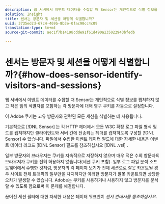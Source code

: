 ```yaml
---
description: 웹 서버에서 이벤트 데이터를 수집할 때 Sensor는 개인적으로 식별 정보를 캡처하지 않고 작은 임의 식별자를 포함하는 각 방문자에 대해 영구 쿠키를 자동으로 설정합니다.
solution: Insight
title: 센서는 방문자 및 세션을 어떻게 식별합니까?
uuid: 3735ed2d-67c4-469b-8b3e-0fac90cc4c09
translation-type: tm+mt
source-git-commit: aec1f7b14198cdde91f61d490a235022943bfedb

---
```



# 센서는 방문자 및 세션을 어떻게 식별합니까?{#how-does-sensor-identify-visitors-and-sessions}

웹 서버에서 이벤트 데이터를 수집할 때 Sensor는 개인적으로 식별 정보를 캡처하지 않고 작은 임의 식별자를 포함하는 각 방문자에 대해 영구 쿠키를 자동으로 설정합니다.

이 Adobe 쿠키는 고유 방문자와 관련된 모든 세션을 식별하는 데 사용됩니다.

기본적으로 [!DNL Sensor] 는 각 HTTP 헤더에서 모든 W3C 확장 로그 파일 형식 필드를 캡처하지만 클라이언트와 서버 간에 전송되는 헤더를 캡처하도록 구성할 [!DNL Sensor] 수 있습니다. 파일에서 수집한 이벤트 데이터 필드에 대한 자세한 내용은 이벤트 데이터 레코드 [!DNL Sensor] 필드를 참조하십시오 [!DNL .vsl] [](../../home/c-snsr-ovrvw/c-evnt-data-rcd-flds/c-evnt-data-rcd-flds.md#concept-ed2a8797cb5b4995b55ffd50a9f12a44).

일부 방문자의 브라우저는 쿠키를 지속적으로 저장하지 않으며 매우 적은 수의 방문자의 브라우저가 쿠키를 전혀 허용하지 않습니다(세션 쿠키 포함). 일부 로그 파일 분석 소프트웨어에서 수행한 것처럼, 방문자의 각 페이지 보기가 전체 세션으로 잘못 카운트될 경우 사이트 전체 트래픽의 일부만을 차지하지만 이러한 방문자가 잘못 카운트되면 상당한 오차가 발생할 수 있습니다. Adobe는 쿠키를 사용하거나 사용하지 않고 방문자를 분석할 수 있도록 함으로써 이 문제를 해결합니다.

끊어진 세션 필터에 대한 자세한 내용은 데이터 워크벤치 *센서 안내서를 참조하십시오*.
